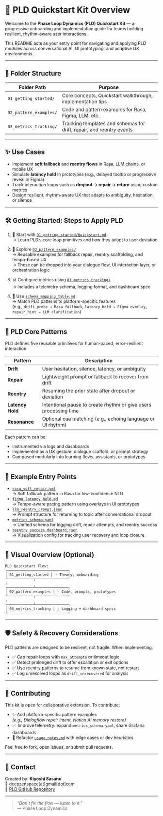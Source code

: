 # 🚀 PLD Quickstart Kit Overview

Welcome to the **Phase Loop Dynamics (PLD) Quickstart Kit** — a progressive onboarding and implementation guide for teams building resilient, rhythm-aware user interactions.

This README acts as your entry point for navigating and applying PLD modules across conversational AI, UI prototyping, and adaptive UX environments.

---

## 📁 Folder Structure

| Folder Path                    | Purpose                                                                 |
|-------------------------------|-------------------------------------------------------------------------|
| `01_getting_started/`         | Core concepts, Quickstart walkthrough, implementation tips             |
| `02_pattern_examples/`        | Code and pattern examples for Rasa, Figma, LLM, etc.                    |
| `03_metrics_tracking/`        | Tracking templates and schemas for drift, repair, and reentry events   |

---

## ✨ Use Cases

- Implement **soft fallback** and **reentry flows** in Rasa, LLM chains, or mobile UX
- Simulate **latency hold** in prototypes (e.g., delayed tooltip or progressive reveal in Figma)
- Track interaction loops such as **dropout → repair → return** using custom metrics
- Design resilient, rhythm-aware UX that adapts to ambiguity, hesitation, or silence

---

## 🛠️ Getting Started: Steps to Apply PLD

1. 🔹 Start with [`01_getting_started/Quickstart.md`](./01_getting_started/Quickstart.md)  
   → Learn PLD’s core loop primitives and how they adapt to user deviation

2. 🔸 Explore [`02_pattern_examples/`](./02_pattern_examples/)  
   → Reusable examples for fallback repair, reentry scaffolding, and tempo-based UX  
   → These can be dropped into your dialogue flow, UI interaction layer, or orchestration logic

3. 📊 Configure metrics using [`03_metrics_tracking/`](./03_metrics_tracking/)  
   → Includes a telemetry schema, logging format, and dashboard spec

4. 🧭 Use [`schema_mapping_table.md`](./02_pattern_examples/schema_mapping_table.md)  
   → Match PLD patterns to platform-specific features  
   (e.g., `drift_probe → Rasa fallback`, `latency_hold → Figma overlay`, `repair_hint → LLM clarification`)

---

## 🧠 PLD Core Patterns

PLD defines five reusable primitives for human-paced, error-resilient interaction:

| Pattern         | Description                                                                 |
|----------------|-----------------------------------------------------------------------------|
| **Drift**       | User hesitation, silence, latency, or ambiguity                            |
| **Repair**      | Lightweight prompt or fallback to recover from drift                       |
| **Reentry**     | Resuming the prior state after dropout or deviation                        |
| **Latency Hold**| Intentional pause to create rhythm or give users processing time           |
| **Resonance**   | Optional cue matching (e.g., echoing language or UI rhythm)                 |

Each pattern can be:
- Instrumented via logs and dashboards
- Implemented as a UX gesture, dialogue scaffold, or prompt strategy
- Composed modularly into learning flows, assistants, or prototypes

---

## 🔎 Example Entry Points

- [`rasa_soft_repair.yml`](./02_pattern_examples/rasa_soft_repair.yml)  
  → Soft fallback pattern in Rasa for low-confidence NLU  
- [`figma_latency_hold.md`](./02_pattern_examples/figma_latency_hold.md)  
  → Tempo-aware pacing pattern using overlays in UI prototypes  
- [`llm_reentry_prompt.json`](./02_pattern_examples/llm_reentry_prompt.json)  
  → Prompt structure for returning to topic after conversational dropout  
- [`metrics_schema.yaml`](./03_metrics_tracking/metrics_schema.yaml)  
  → Unified schema for logging drift, repair attempts, and reentry success  
- [`reentry_success_dashboard.json`](./03_metrics_tracking/reentry_success_dashboard.json)  
  → Visualization config for tracking user recovery and loop closure

---

## 🧩 Visual Overview (Optional)

```text
PLD Quickstart Flow:
┌────────────────────────────┐
│ 01_getting_started │ → Theory, onboarding
└────────────┬───────────────┘
↓
┌────────────┴───────────────┐
│ 02_pattern_examples │ → Code, prompts, prototypes
└────────────┬───────────────┘
↓
┌────────────┴───────────────┐
│ 03_metrics_tracking │ → Logging + dashboard specs
└────────────────────────────┘

```


---

## 🛡️ Safety & Recovery Considerations

PLD patterns are designed to be resilient, not fragile. When implementing:

- ✅ Cap repair loops with `max_attempts` or timeout logic  
- ✅ Detect prolonged drift to offer escalation or exit options  
- ✅ Use reentry patterns to resume from known state, not restart  
- ✅ Log unresolved loops as `drift_unrecovered` for analysis

---

## 🌱 Contributing

This kit is open for collaborative extension. To contribute:

- ✨ Add platform-specific pattern examples  
  _(e.g., Dialogflow repair intent, Notion AI memory restore)_
- 📈 Improve telemetry: expand `metrics_schema.yaml`, share Grafana dashboards
- 🧪 Refactor [`usage_notes.md`](./01_getting_started/usage_notes.md) with edge cases or dev heuristics

Feel free to fork, open issues, or submit pull requests.

---

## 📮 Contact

Created by: **Kiyoshi Sasano**  
📩 deepzenspace[at]gmail[dot]com  
🔗 [PLD GitHub Repository](https://github.com/kiyoshisasano-DeepZenSpace)

---

> _“Don’t fix the flow — listen to it.”_  
> — Phase Loop Dynamics

